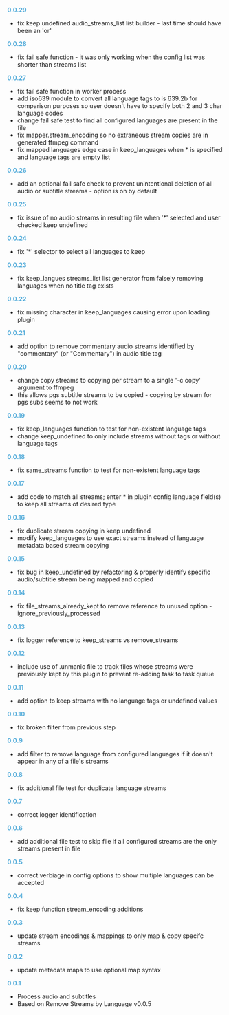 
**<span style="color:#56adda">0.0.29</span>**
- fix keep undefined audio_streams_list list builder - last time should have been an 'or'

**<span style="color:#56adda">0.0.28</span>**
- fix fail safe function - it was only working when the config list was shorter than streams list

**<span style="color:#56adda">0.0.27</span>**
- fix fail safe function in worker process
- add iso639 module to convert all language tags to is 639.2b for comparison purposes so user doesn't have to specify both 2 and 3 char language codes
- change fail safe test to find all configured languages are present in the file
- fix mapper.stream_encoding so no extraneous stream copies are in generated ffmpeg command
- fix mapped languages edge case in keep_languages when * is specified and language tags are empty list

**<span style="color:#56adda">0.0.26</span>**
- add an optional fail safe check to prevent unintentional deletion of all audio or subtitle streams - option is on by default

**<span style="color:#56adda">0.0.25</span>**
- fix issue of no audio streams in resulting file when '*' selected and user checked keep undefined

**<span style="color:#56adda">0.0.24</span>**
- fix '*' selector to select all languages to keep

**<span style="color:#56adda">0.0.23</span>**
- fix keep_langues streams_list list generator from falsely removing languages when no title tag exists

**<span style="color:#56adda">0.0.22</span>**
- fix missing character in keep_languages causing error upon loading plugin

**<span style="color:#56adda">0.0.21</span>**
- add option to remove commentary audio streams identified by "commentary" (or "Commentary") in audio title tag

**<span style="color:#56adda">0.0.20</span>**
- change copy streams to copying per stream to a single '-c copy' argument to ffmpeg
- this allows pgs subtitle streams to be copied - copying by stream for pgs subs seems to not work

**<span style="color:#56adda">0.0.19</span>**
- fix keep_languages function to test for non-existent language tags
- change keep_undefined to only include streams without tags or without language tags 

**<span style="color:#56adda">0.0.18</span>**
- fix same_streams function to test for non-existent language tags

**<span style="color:#56adda">0.0.17</span>**
- add code to match all streams; enter * in plugin config language field(s) to keep all streams of desired type

**<span style="color:#56adda">0.0.16</span>**
- fix duplicate stream copying in keep undefined
- modify keep_languages to use exact streams instead of language metadata based stream copying

**<span style="color:#56adda">0.0.15</span>**
- fix bug in keep_undefined by refactoring & properly identify specific audio/subtitle stream being mapped and copied

**<span style="color:#56adda">0.0.14</span>**
- fix file_streams_already_kept to remove reference to unused option - ignore_previously_processed

**<span style="color:#56adda">0.0.13</span>**
- fix logger reference to keep_streams vs remove_streams

**<span style="color:#56adda">0.0.12</span>**
- include use of .unmanic file to track files whose streams were previously kept by this plugin to prevent re-adding task to task queue

**<span style="color:#56adda">0.0.11</span>**
- add option to keep streams with no language tags or undefined values

**<span style="color:#56adda">0.0.10</span>**
- fix broken filter from previous step

**<span style="color:#56adda">0.0.9</span>**
- add filter to remove language from configured languages if it doesn't appear in any of a file's streams

**<span style="color:#56adda">0.0.8</span>**
- fix additional file test for duplicate language streams

**<span style="color:#56adda">0.0.7</span>**
- correct logger identification

**<span style="color:#56adda">0.0.6</span>**
- add additional file test to skip file if all configured streams are the only streams present in file

**<span style="color:#56adda">0.0.5</span>**
- correct verbiage in config options to show multiple languages can be accepted

**<span style="color:#56adda">0.0.4</span>**
- fix keep function stream_encoding additions

**<span style="color:#56adda">0.0.3</span>**
- update stream encodings & mappings to only map & copy specifc streams

**<span style="color:#56adda">0.0.2</span>**
- update metadata maps to use optional map syntax

**<span style="color:#56adda">0.0.1</span>**
- Process audio and subtitles
- Based on Remove Streams by Language v0.0.5
